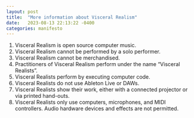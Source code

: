 ```yaml
---
layout: post
title:  "More information about Visceral Realism"
date:   2023-08-13 22:13:22 -0400
categories: manifesto
---
```

1. Visceral Realism is open source computer music.
2. Visceral Realism cannot be performed by a solo performer.
3. Visceral Realism cannot be merchandised.
4. Practitioners of Visceral Realism perform under the name “Visceral Realists”.
5. Visceral Realists perform by executing computer code.
6. Visceral Realists do not use Ableton Live or DAWs.
7. Visceral Realists show their work, either with a connected projector or via printed hand-outs.
8. Visceral Realists only use computers, microphones, and MIDI controllers. Audio hardware devices and effects are not permitted.
